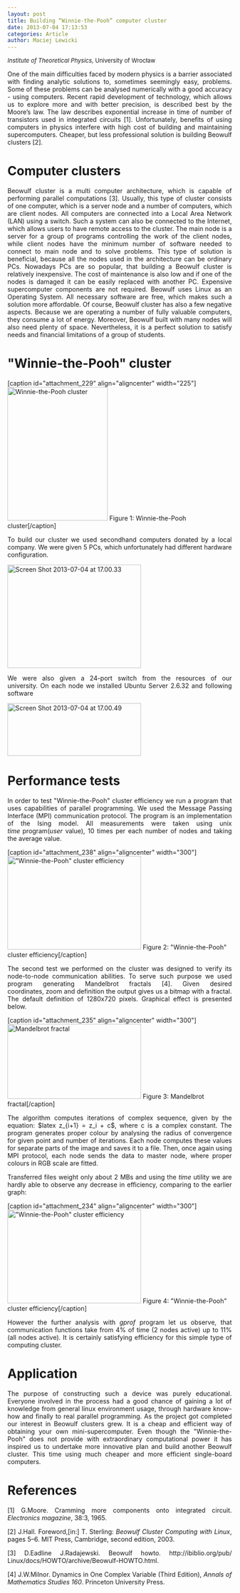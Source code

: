 ```yaml
---
layout: post
title: Building “Winnie-the-Pooh” computer cluster
date: 2013-07-04 17:13:53
categories: Article
author: Maciej Lewicki
---
```

<div title="Page 1">
<p style="text-align: justify;"><em style="font-size: 13px;">Institute of Theoretical Physics</em><span style="font-size: 13px;">, University of Wrocław</span></p>
<div title="Page 1">
<p style="text-align: justify;">One of the main difficulties faced by modern physics is a barrier associated with finding analytic solutions to, sometimes seemingly easy, problems. Some of these problems can be analysed numerically with a good accuracy - using computers. Recent rapid development of technology, which allows us to explore more and with better precision, is described best by the Moore’s law. The law describes exponential increase in time of number of transistors used in integrated circuits [1]. Unfortunately, benefits of using computers in physics interfere with high cost of building and maintaining supercomputers. Cheaper, but less professional solution is building Beowulf clusters [2].</p>
<p style="text-align: justify;"><!--more--></p>
<h1 style="text-align: justify;">Computer clusters</h1>
<p style="text-align: justify;">Beowulf cluster is a multi computer architecture, which is capable of performing parallel computations [3]. Usually, this type of cluster consists of one computer, which is a server node and a number of computers, which are client nodes. All computers are connected into a Local Area Network (LAN) using a switch. Such a system can also be connected to the Internet, which allows users to have remote access to the cluster. The main node is a server for a group of programs controlling the work of the client nodes, while client nodes have the minimum number of software needed to connect to main node and to solve problems. This type of solution is beneficial, because all the nodes used in the architecture can be ordinary PCs. Nowadays PCs are so popular, that building a Beowulf cluster is relatively inexpensive. The cost of maintenance is also low and if one of the nodes is damaged it can be easily replaced with another PC. Expensive supercomputer components are not required. Beowulf uses Linux as an Operating System. All necessary software are free, which makes such a solution more affordable. Of course, Beowulf cluster has also a few negative aspects. Because we are operating a number of fully valuable computers, they consume a lot of energy. Moreover, Beowulf built with many nodes will also need plenty of space. Nevertheless, it is a perfect solution to satisfy needs and financial limitations of a group of students.</p>
<h1 style="text-align: justify;">"Winnie-the-Pooh" cluster</h1>
<p>[caption id="attachment_229" align="aligncenter" width="225"]<a href="http://jiaps.org/wp-content/uploads/2013/07/klaster.jpg"><img class="size-medium wp-image-229" alt="Winnie-the-Pooh cluster" src="{{ site.baseurl }}/assets/klaster-225x300.jpg" width="225" height="300" /></a> Figure 1: Winnie-the-Pooh cluster[/caption]</p>
<p style="text-align: justify;">To build our cluster we used secondhand computers donated by a local company. We were given 5 PCs, which unfortunately had different hardware configuration.</p>
<p style="text-align: justify;"><a href="http://jiaps.org/wp-content/uploads/2013/07/Screen-Shot-2013-07-04-at-17.00.33.png"><img class="aligncenter size-medium wp-image-232" alt="Screen Shot 2013-07-04 at 17.00.33" src="{{ site.baseurl }}/assets/Screen-Shot-2013-07-04-at-17.00.33-300x232.png" width="300" height="232" /></a></p>
<p style="text-align: justify;">We were also given a 24-port switch from the resources of our university. On each node we installed Ubuntu Server 2.6.32 and following software</p>
<p style="text-align: justify;"><a href="http://jiaps.org/wp-content/uploads/2013/07/Screen-Shot-2013-07-04-at-17.00.49.png"><img class="aligncenter size-medium wp-image-233" alt="Screen Shot 2013-07-04 at 17.00.49" src="{{ site.baseurl }}/assets/Screen-Shot-2013-07-04-at-17.00.49-300x118.png" width="300" height="118" /></a></p>
<h1 style="text-align: justify;">Performance tests</h1>
<p style="text-align: justify;">In order to test "Winnie-the-Pooh" cluster efficiency we run a program that uses capabilities of parallel programming. We used the Message Passing Interface (MPI) communication protocol. The program is an implementation of the Ising model. All measurements were taken using unix <em>time<strong> </strong></em>program(<em>user</em> value), 10 times per each number of nodes and taking the average value.</p>
<p>[caption id="attachment_238" align="aligncenter" width="300"]<a href="http://jiaps.org/wp-content/uploads/2013/07/article.png"><img class="size-medium wp-image-238" alt="&quot;Winnie-the-Pooh&quot; cluster efficiency" src="{{ site.baseurl }}/assets/article-300x210.png" width="300" height="210" /></a> Figure 2: "Winnie-the-Pooh" cluster efficiency[/caption]</p>
<p style="text-align: justify;">The second test we performed on the cluster was designed to verify its node-to-node communication abilities. To serve such purpose we used program generating Mandelbrot fractals [4]. Given desired coordinates, zoom and definition the output gives us a bitmap with a fractal. The default definition of 1280x720 pixels. Graphical effect is presented below.</p>
<p>[caption id="attachment_235" align="aligncenter" width="300"]<a href="http://jiaps.org/wp-content/uploads/2013/07/mandelbrot.jpg"><img class="size-medium wp-image-235" alt="Mandelbrot fractal" src="{{ site.baseurl }}/assets/mandelbrot-300x168.jpg" width="300" height="168" /></a> Figure 3: Mandelbrot fractal[/caption]</p>
<p style="text-align: justify;">The algorithm computes iterations of complex sequence, given by the equation: $latex z_{i+1} = z_i + c$, where c is a complex constant. The program generates proper colour by analysing the radius of convergence for given point and number of iterations. Each node computes these values for separate parts of the image and saves it to a file. Then, once again using MPI protocol, each node sends the data to master node, where proper colours in RGB scale are fitted.</p>
<p style="text-align: justify;">Transferred files weight only about 2 MBs and using the <em>time</em> utility we are hardly able to observe any decrease in efficiency, comparing to the earlier graph:</p>
<p>[caption id="attachment_234" align="aligncenter" width="300"]<a href="http://jiaps.org/wp-content/uploads/2013/07/gr.jpg"><img class="size-medium wp-image-234" alt="&quot;Winnie-the-Pooh&quot; cluster efficiency" src="{{ site.baseurl }}/assets/gr-300x210.jpg" width="300" height="210" /></a> Figure 4: "Winnie-the-Pooh" cluster efficiency[/caption]</p>
<p style="text-align: justify;">However the further analysis with <em>gprof</em> program let us observe, that communication functions take from 4% of time (2 nodes active) up to 11% (all nodes active). It is certainly satisfying efficiency for this simple type of computing cluster.</p>
<h1 style="text-align: justify;">Application</h1>
<p style="text-align: justify;">The purpose of constructing such a device was purely educational. Everyone involved in the process had a good chance of gaining a lot of knowledge from general linux environment usage, through hardware know-how and finally to real parallel programming. As the project got completed our interest in Beowulf clusters grew. It is a cheap and efficient way of obtaining your own mini-supercomputer. Even though the "Winnie-the-Pooh" does not provide with extraordinary computational power it has inspired us to undertake more innovative plan and build another Beowulf cluster. This time using much cheaper and more efficient single-board computers.</p>
<div title="Page 6">
<div>
<div>
<h1 style="text-align: justify;">References</h1>
<p style="text-align: justify;">[1] G.Moore. Cramming more components onto integrated circuit. <em>Electronics magazine</em>, 38:3, 1965.</p>
<p style="text-align: justify;">[2] J.Hall. Foreword,[in:] T. Sterling: <em>Beowulf Cluster Computing with Linux</em>, pages 5–6. MIT Press, Cambridge, second edition, 2003.</p>
<p style="text-align: justify;">[3] D.Eadline J.Radajewski. Beowulf howto. http://ibiblio.org/pub/ Linux/docs/HOWTO/archive/Beowulf-HOWTO.html.</p>
<p style="text-align: justify;">[4] J.W.Milnor. Dynamics in One Complex Variable (Third Edition), <em>Annals of Mathematics Studies</em> <em>160</em>. Princeton University Press.</p>
</div>
</div>
</div>
</div>
</div>
